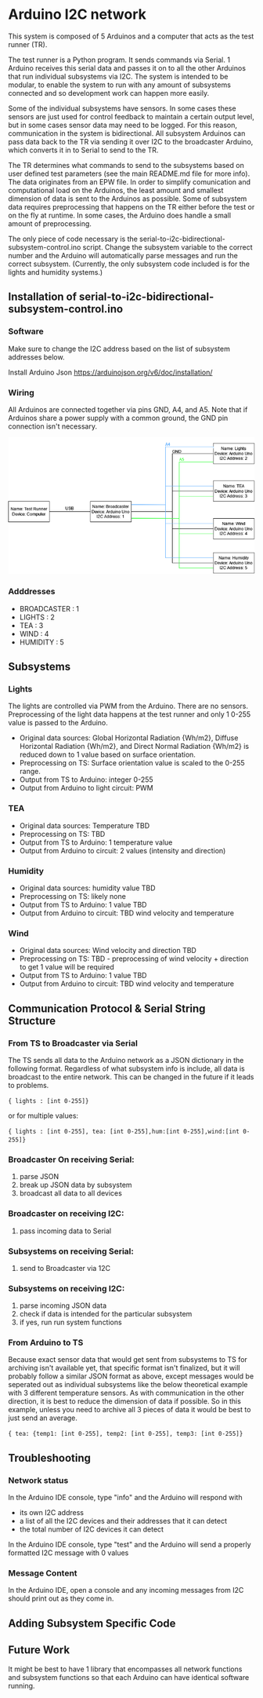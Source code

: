# Arduino I2C network

This system is composed of 5 Arduinos and a computer that acts as the test runner (TR).

The test runner is a Python program. It sends commands via Serial. 1 Arduino receives this serial data and passes it on to all the other Arduinos that run individual subsystems via I2C. The system is intended to be modular, to enable the system to run with any amount of subsystems connected and so development work can happen more easily.

Some of the individual subsystems have sensors. In some cases these sensors are just used for control feedback to maintain a certain output level, but in some cases sensor data may need to be logged. For this reason, communication in the system is bidirectional. All subsystem Arduinos can pass data back to the TR via sending it over I2C to the broadcaster Arduino, which converts it in to Serial to send to the TR.

The TR determines what commands to send to the subsystems based on user defined test parameters (see the main README.md file for more info). The data originates from an EPW file. In order to simplify comunication and computational load on the Arduinos, the least amount and smallest dimension of data is sent to the Arduinos as possible. Some of subsystem data requires preprocessing that happens on the TR either before the test or on the fly at runtime. In some cases, the Arduino does handle a small amount of preprocessing.

The only piece of code necessary is the serial-to-i2c-bidirectional-subsystem-control.ino script. Change the subsystem variable to the correct number and the Arduino will automatically parse messages and run the correct subsystem. (Currently, the only subsystem code included is for the lights and humidity systems.)

## Installation of serial-to-i2c-bidirectional-subsystem-control.ino

### Software

Make sure to change the I2C address based on the list of subsystem addresses below.

Install Arduino Json https://arduinojson.org/v6/doc/installation/

### Wiring

All Arduinos are connected together via pins GND, A4, and A5. Note that if Arduinos share a power supply with a common ground, the GND pin connection isn't necessary.

<img src="/hardware-documentation/wiring/ArduinoNetworkWiring.png">

### Adddresses

 * BROADCASTER : 1
 * LIGHTS : 2
 * TEA : 3
 * WIND : 4
 * HUMIDITY : 5

## Subsystems

### Lights

The lights are controlled via PWM from the Arduino. There are no sensors. Preprocessing of the light data happens at the test runner and only 1 0-255 value is passed to the Arduino.

* Original data sources: Global Horizontal Radiation {Wh/m2}, Diffuse Horizontal Radiation {Wh/m2}, and Direct Normal Radiation {Wh/m2} is reduced down to 1 value based on surface orientation.
* Preprocessing on TS: Surface orientation value is scaled to the 0-255 range.
* Output from TS to Arduino: integer 0-255
* Output from Arduino to light circuit: PWM

### TEA

* Original data sources: Temperature TBD
* Preprocessing on TS: TBD
* Output from TS to Arduino: 1 temperature value
* Output from Arduino to circuit: 2 values (intensity and direction)

### Humidity


* Original data sources: humidity value TBD
* Preprocessing on TS: likely none
* Output from TS to Arduino: 1 value TBD
* Output from Arduino to circuit: TBD wind velocity and temperature

### Wind

* Original data sources: Wind velocity and direction TBD
* Preprocessing on TS: TBD - preprocessing of wind velocity + direction to get 1 value will be required
* Output from TS to Arduino: 1 value TBD
* Output from Arduino to circuit: TBD wind velocity and temperature

## Communication Protocol & Serial String Structure

### From TS to Broadcaster via Serial
The TS sends all data to the Arduino network as a JSON dictionary in the following format. Regardless of what subsystem info is include, all data is broadcast to the entire network. This can be changed in the future if it leads to problems.

`{ lights : [int 0-255]}`

or for multiple values: 

`{ lights : [int 0-255], tea: [int 0-255],hum:[int 0-255],wind:[int 0-255]}`

### Broadcaster On receiving Serial:

1) parse JSON
2) break up JSON data by subsystem
3) broadcast all data to all devices

### Broadcaster on receiving I2C:

1) pass incoming data to Serial

### Subsystems on receiving Serial:

1) send to Broadcaster via 12C

### Subsystems on receiving I2C:

1) parse incoming JSON data
2) check if data is intended for the particular subsystem
3) if yes, run run system functions

### From Arduino to TS

Because exact sensor data that would get sent from subsystems to TS for archiving isn't available yet, that specific format isn't finalized, but it will probably follow a similar JSON format as above, except messages would be seperated out as individual subsystems like the below theoretical example with 3 different temperature sensors. As with communication in the other direction, it is best to reduce the dimension of data if possible. So in this example, unless you need to archive all 3 pieces of data it would be best to just send an average.

`{ tea: {temp1: [int 0-255], temp2: [int 0-255], temp3: [int 0-255]}`

## Troubleshooting

### Network status

In the Arduino IDE console, type "info" and the Arduino will respond with 
* its own I2C address
* a list of all the I2C devices and their addresses that it can detect
* the total number of I2C devices it can detect

In the Arduino IDE console, type "test" and the Arduino will send a properly formatted I2C message with 0 values

### Message Content

In the Arduino IDE, open a console and any incoming messages from I2C should print out as they come in.

## Adding Subsystem Specific Code

## Future Work

It might be best to have 1 library that encompasses all network functions and subsystem functions so that each Arduino can have identical software running.
